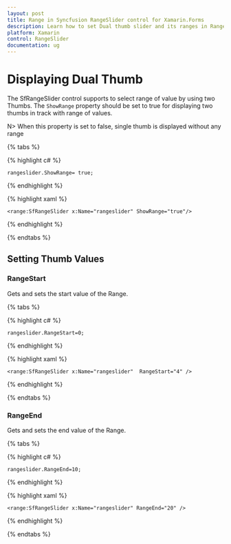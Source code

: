 ```yaml
---
layout: post
title: Range in Syncfusion RangeSlider control for Xamarin.Forms
description: Learn how to set Dual thumb slider and its ranges in RangeSlider control.
platform: Xamarin
control: RangeSlider
documentation: ug
---
```


# Displaying Dual Thumb

The SfRangeSlider control supports to select range of value by using two Thumbs. The `ShowRange` property should be set to true for displaying two thumbs in track with range of values.

N> When this property is set to false, single thumb is displayed without any range 

{% tabs %}

{% highlight c# %}

	rangeslider.ShowRange= true;

{% endhighlight %}

{% highlight xaml %}

	<range:SfRangeSlider x:Name="rangeslider" ShowRange="true"/>
	
{% endhighlight %}

{% endtabs %}

## Setting Thumb Values

### RangeStart

Gets and sets the start value of the Range.

{% tabs %}

{% highlight c# %}

	rangeslider.RangeStart=0;

{% endhighlight %}

{% highlight xaml %}

	<range:SfRangeSlider x:Name="rangeslider"  RangeStart="4" />
	
{% endhighlight %}

{% endtabs %}

### RangeEnd

Gets and sets the end value of the Range.

{% tabs %}

{% highlight c# %}

	rangeslider.RangeEnd=10;

{% endhighlight  %}

{% highlight xaml %}

	<range:SfRangeSlider x:Name="rangeslider" RangeEnd="20" />
	
{% endhighlight %}

{% endtabs %}
